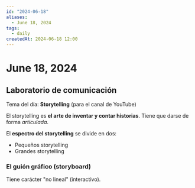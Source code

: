 ```yaml
---
id: "2024-06-18"
aliases:
  - June 18, 2024
tags:
  - daily
createdAt: 2024-06-18 12:00
---
```


# June 18, 2024

## Laboratorio de comunicación

Tema del día: **Storytelling** (para el canal de YouTube)

El storytelling es **el arte de inventar y contar historias**. Tiene que darse de forma *articulada*.

El **espectro del storytelling** se divide en dos:

- Pequeños storytelling
- Grandes storytelling

### El guión gráfico (storyboard)

Tiene carácter "no lineal" (interactivo).

